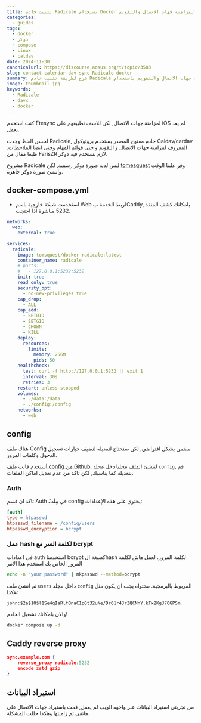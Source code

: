```yaml
---
title: تثبيت خادم Radicale بستخدام Docker لمزامنة جهات الاتصال والتقويم
categories:
  - guides
tags:
  - docker
  - دوكر
  - compose
  - Linux
  - caldav
date: 2024-11-30
canonicalurl: https://discourse.aosus.org/t/topic/3583
slug: contact-calendar-dav-sync-Radicale-docker
summary: شرح لطريقة تثبيت خادم Radicale لمزامنة جهات الاتصال والتقويم باستخدام Docker مع اعدادات الأمان والربط مع Caddy
image: thumbnail.jpg
keywords:
  - Radicale
  - davx
  - docker
---
```


كنت استخدم Etesync لمزامنة جهات الاتصال, لكن للاسف تطبيقهم على iOS لم يعد يعمل.

لحسن الحظ وجدت Radicale, خادم مفتوح المصدر يستخدم بروتوكول Caldav/cardav المعروف لمزامنة جهات الاتصال و التقويم و حتى قوائم المهام وحتى ايضا الملاحظات.
طبعا مقال من FarisZR لازم نستخدم فيه دوكر.

مشروع Radicale ليس لديه صورة دوكر رسمية, لكن [tomesquest](https://github.com/tomsquest/docker-radicale) وفر علينا الوقت وانشئ صورة دوكر جاهزة.

## docker-compose.yml
* استخدمت شبكة خارجية باسم Web لربط الخدمة بCaddy, بامكانك كشف المنفذ 5232 مباشرة اذا احتجت.

```yaml
networks:
  web:
    external: true

services:
  radicale:
    image: tomsquest/docker-radicale:latest
    container_name: radicale
    # ports:
    #   - 127.0.0.1:5232:5232
    init: true
    read_only: true
    security_opt:
      - no-new-privileges:true
    cap_drop:
      - ALL
    cap_add:
      - SETUID
      - SETGID
      - CHOWN
      - KILL
    deploy:
      resources:
        limits:
          memory: 256M
          pids: 50
    healthcheck:
      test: curl -f http://127.0.0.1:5232 || exit 1
      interval: 30s
      retries: 3
    restart: unless-stopped
    volumes:
      - ./data:/data
      - ./config:/config
    networks:
      - web
```

## config


هناك ملف Config مضمن بشكل افتراضي, لكن سنحتاج لتعديله لنضيف خيارات تسجيل الدخول وكلمات المرور.


أستخدم قالب م[لف config من Github](https://github.com/tomsquest/docker-radicale/blob/master/config), لتنشئ الملف محليا دخل مجلد `config`, قم بتعديله كما يناسبك, لكن تاكد من عدم تعديل اماكن الملفات.

### Auth

تاكد ان قسم Auth في مِلَفّ config يحتوي على هذه الإعدادات:

```ini
[auth]
type = htpasswd
htpasswd_filename = /config/users
htpasswd_encryption = bcrypt
```

### عمل hash لكلمة السر مع bcrypt
في اعدادات auth استخدمنا bcrypt كصيغة الhash لكلمة المرور.
لعمل هاش لكلمة المرور الخاص بك استخدم هذا الامر

```bash
echo -n "your password" | mkpasswd --method=bcrypt
```

ثم انشئ ملف `users` داخل مجلد `config` المربوط بالبرمجية.
محتواه يجب ان يكون مثل هكذا:

```htpasswd
john:$2a$10$l1Se4qIaRlfOnaC1pGt32uNe/Dr61r4JrZQCNnY.kTx2KgJ70GPSm
```

والان بامكانك تشغيل الخادم!

```bash
docker compose up -d
```

## Caddy reverse proxy
```json
sync.example.com {
	reverse_proxy radicale:5232
	encode zstd gzip
}
```
## استيراد البيانات
من تجربتي استيراد البيانات عبر واجهه الويب لم يعمل, قمت باستيراد جهات الاتصال على هاتفي ثم زامنتها وهكذا حللت المشكلة.